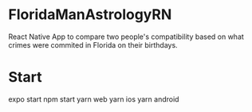 # FloridaManAstrologyRN
 React Native App to compare two people's compatibility based on what crimes were commited in Florida on their birthdays.

# Start
expo start
npm start
yarn web
yarn ios
yarn android